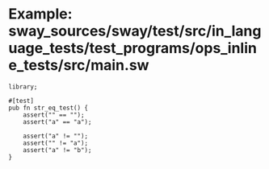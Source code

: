 # Example: sway_sources/sway/test/src/in_language_tests/test_programs/ops_inline_tests/src/main.sw

```sway
library;

#[test]
pub fn str_eq_test() {
    assert("" == "");
    assert("a" == "a");

    assert("a" != "");
    assert("" != "a");
    assert("a" != "b");
}

```

